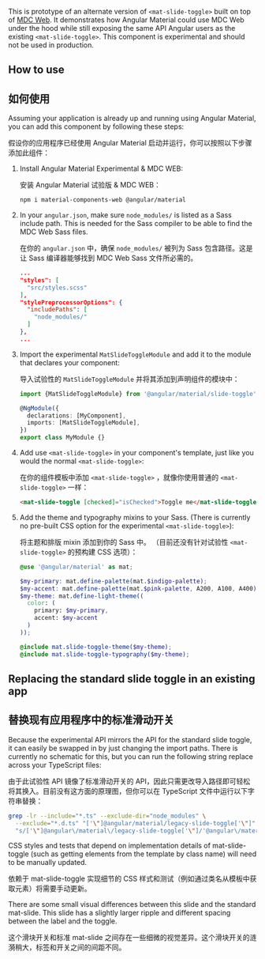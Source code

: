 This is prototype of an alternate version of `<mat-slide-toggle>` built on top of
[MDC Web](https://github.com/material-components/material-components-web). It demonstrates how
Angular Material could use MDC Web under the hood while still exposing the same API Angular users as
the existing `<mat-slide-toggle>`. This component is experimental and should not be used in production.

## How to use

## 如何使用

Assuming your application is already up and running using Angular Material, you can add this
component by following these steps:

假设你的应用程序已经使用 Angular Material 启动并运行，你可以按照以下步骤添加此组件：

1. Install Angular Material Experimental & MDC WEB:

   安装 Angular Material 试验版 & MDC WEB：

   ```bash
   npm i material-components-web @angular/material
   ```

2. In your `angular.json`, make sure `node_modules/` is listed as a Sass include path. This is
   needed for the Sass compiler to be able to find the MDC Web Sass files.

   在你的 `angular.json` 中，确保 `node_modules/` 被列为 Sass 包含路径。这是让 Sass 编译器能够找到 MDC Web Sass 文件所必需的。

   ```json
   ...
   "styles": [
     "src/styles.scss"
   ],
   "stylePreprocessorOptions": {
     "includePaths": [
       "node_modules/"
     ]
   },
   ...
   ```

3. Import the experimental `MatSlideToggleModule` and add it to the module that declares your
   component:

   导入试验性的 `MatSlideToggleModule` 并将其添加到声明组件的模块中：

   ```ts
   import {MatSlideToggleModule} from '@angular/material/slide-toggle';

   @NgModule({
     declarations: [MyComponent],
     imports: [MatSlideToggleModule],
   })
   export class MyModule {}
   ```

4. Add use `<mat-slide-toggle>` in your component's template, just like you would the normal
   `<mat-slide-toggle>`:

   在你的组件模板中添加 `<mat-slide-toggle>` ，就像你使用普通的 `<mat-slide-toggle>` 一样：

   ```html
   <mat-slide-toggle [checked]="isChecked">Toggle me</mat-slide-toggle>
   ```

5. Add the theme and typography mixins to your Sass. (There is currently no pre-built CSS option for
   the experimental `<mat-slide-toggle>`):

   将主题和排版 mixin 添加到你的 Sass 中。 （目前还没有针对试验性 `<mat-slide-toggle>` 的预构建 CSS 选项）：

   ```scss
   @use '@angular/material' as mat;

   $my-primary: mat.define-palette(mat.$indigo-palette);
   $my-accent: mat.define-palette(mat.$pink-palette, A200, A100, A400);
   $my-theme: mat.define-light-theme((
     color: (
       primary: $my-primary,
       accent: $my-accent
     )
   ));

   @include mat.slide-toggle-theme($my-theme);
   @include mat.slide-toggle-typography($my-theme);
   ```

## Replacing the standard slide toggle in an existing app

## 替换现有应用程序中的标准滑动开关

Because the experimental API mirrors the API for the standard slide toggle, it can easily be swapped
in by just changing the import paths. There is currently no schematic for this, but you can run the
following string replace across your TypeScript files:

由于此试验性 API 镜像了标准滑动开关的 API，因此只需更改导入路径即可轻松将其换入。目前没有这方面的原理图，但你可以在 TypeScript 文件中运行以下字符串替换：

```bash
grep -lr --include="*.ts" --exclude-dir="node_modules" \
  --exclude="*.d.ts" "['\"]@angular/material/legacy-slide-toggle['\"]" | xargs sed -i \
  "s/['\"]@angular\/material\/legacy-slide-toggle['\"]/'@angular\/material\/slide-toggle'/g"
```

CSS styles and tests that depend on implementation details of mat-slide-toggle (such as getting
elements from the template by class name) will need to be manually updated.

依赖于 mat-slide-toggle 实现细节的 CSS 样式和测试（例如通过类名从模板中获取元素）将需要手动更新。

There are some small visual differences between this slide and the standard mat-slide. This
slide has a slightly larger ripple and different spacing between the label and the toggle.

这个滑块开关和标准 mat-slide 之间存在一些细微的视觉差异。这个滑块开关的涟漪稍大，标签和开关之间的间距不同。
